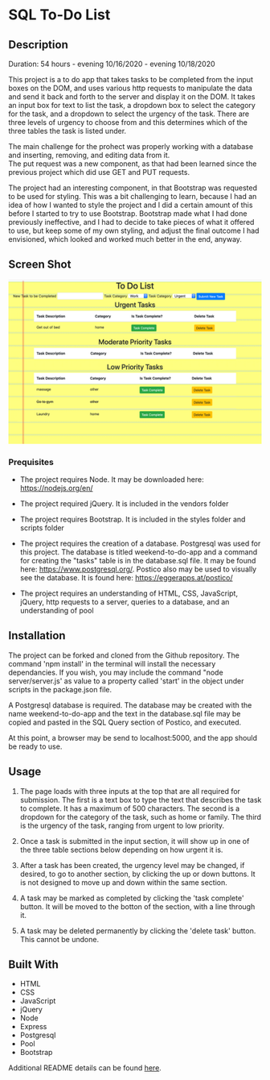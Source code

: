 # SQL To-Do List

## Description

Duration: 54 hours - evening 10/16/2020 - evening 10/18/2020

This project is a to do app that takes tasks to be completed from the input boxes on the DOM, and uses various http requests
to manipulate the data and send it back and forth to the server and display it on the DOM.  It takes an input box for text
to list the task, a dropdown box to select the category for the task, and a dropdown to select the urgency of the task.  There
are three levels of urgency to choose from and this determines which of the three tables the task is listed under.

The main challenge for the prohect was properly working with a database and inserting, removing, and editing data from it.  
The put request was a new component, as that had been learned since the previous project which did use GET and PUT requests.  

The project had an interesting component, in that Bootstrap was requested to be used for styling.  This was a bit challenging to learn, because I had 
an idea of how I wanted to style the project and I did a certain amount of this before I started to try to use Bootstrap.  Bootstrap made what I had done previously ineffective,
and I had to decide to take pieces of what it offered to use, but keep some of my own styling, and adjust the final outcome I had
envisioned, which looked and worked much better in the end, anyway.

## Screen Shot 

![Screen Shot](images/picture.png)

### Prequisites

- The project requires Node.  It may be downloaded here: https://nodejs.org/en/

- The project required jQuery.  It is included in the vendors folder

- The project requires Bootstrap.  It is included in the styles folder and scripts folder

- The project requires the creation of a database.  Postgresql was used for this project.  The database is titled weekend-to-do-app and a command for creating the "tasks" table is in the database.sql file.  It may be found here: https://www.postgresql.org/.  Postico also may be used to visually see the database.  It is found here: https://eggerapps.at/postico/

- The project requires an understanding of HTML, CSS, JavaScript, jQuery, http requests to a server, queries to a database, and an understanding of pool

## Installation

The project can be forked and cloned from the Github repository.  The command 'npm install' in the terminal will install the necessary dependancies.  If you wish,
you may include the command "node server/server.js' as value to a property called 'start' in the object under scripts in the package.json file.  

A Postgresql database is required.  The database may be created with the name weekend-to-do-app and the text in the database.sql file may be copied and pasted in the SQL Query section of Postico, and executed.  

At this point, a browser may be send to localhost:5000, and the app should be ready to use.

## Usage

1.  The page loads with three inputs at the top that are all required for submission.  The first is a text box to type the text that describes the task to complete.
It has a maximum of 500 characters.  The second is a dropdown for the category of the task, such as home or family.  The third is the urgency of the task, ranging
from urgent to low priority.

2.  Once a task is submitted in the input section, it will show up in one of the three table sections below depending on how urgent it is.

3.  After a task has been created, the urgency level may be changed, if desired, to go to another section, by clicking the up or down buttons.  It is not designed to move up and down within
the same section. 

4.  A task may be marked as completed by clicking the 'task complete' button.  It will be moved to the botton of the section, with a line through it.

5.  A task may be deleted permanently by clicking the 'delete task' button.  This cannot be undone.

## Built With

- HTML
- CSS
- JavaScript
- jQuery
- Node
- Express
- Postgresql
- Pool
- Bootstrap

































Additional README details can be found [here](https://github.com/PrimeAcademy/readme-template/blob/master/README.md).
